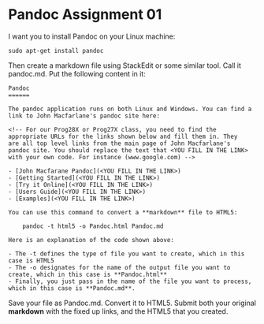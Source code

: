 Pandoc Assignment 01
====================

I want you to install Pandoc on your Linux machine:

	sudo apt-get install pandoc

Then create a markdown file using StackEdit or some similar tool. 
Call it pandoc.md. Put the following content in it:


	Pandoc
	======

	The pandoc application runs on both Linux and Windows. You can find a link to John Macfarlane's pandoc site here:

	<!-- For our Prog28X or Prog27X class, you need to find the 
	appropriate URLs for the links shown below and fill them in. They 
	are	all top level links from the main page of John Macfarlane's 
	pandoc site. You should replace the text that <YOU FILL IN THE LINK> 
	with your own code. For instance (www.google.com) -->

	- [John Macfarane Pandoc](<YOU FILL IN THE LINK>)
	- [Getting Started](<YOU FILL IN THE LINK>)
	- [Try it Online](<YOU FILL IN THE LINK>)
	- [Users Guide](<YOU FILL IN THE LINK>)
	- [Examples](<YOU FILL IN THE LINK>)

	You can use this command to convert a **markdown** file to HTML5:

		pandoc -t html5 -o Pandoc.html Pandoc.md
		
	Here is an explanation of the code shown above:

	- The -t defines the type of file you want to create, which in this case is HTML5
	- The -o designates for the name of the output file you want to create, which in this case is **Pandoc.html**
	- Finally, you just pass in the name of the file you want to process, which in this case is **Pandoc.md**.

Save your file as Pandoc.md. Convert it to HTML5. Submit both your 
original **markdown** with the fixed up links, and the HTML5 that
you created.
